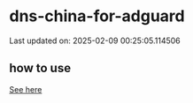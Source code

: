 # dns-china-for-adguard

Last updated on: 2025-02-09 00:25:05.114506

## how to use

[See here](https://github.com/AdguardTeam/AdGuardHome/wiki/Configuration#upstreams-from-file)